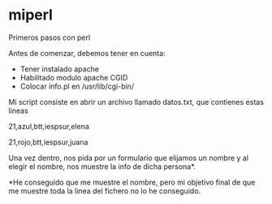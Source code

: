 # miperl
Primeros pasos con perl

Antes de comenzar, debemos tener en cuenta:
- Tener instalado apache
- Habilitado modulo apache CGID
- Colocar info.pl en /usr/lib/cgi-bin/

Mi script consiste en abrir un archivo llamado datos.txt, que contienes estas lineas

21,azul,btt,iespsur,elena

21,rojo,btt,iespsur,juana

Una vez dentro, nos pida por un formulario que elijamos un nombre
y al elegir el nombre, nos muestre la info de dicha persona*.

*He conseguido que me muestre el nombre, pero mi objetivo final de que me muestre toda la linea del fichero no lo he conseguido.

